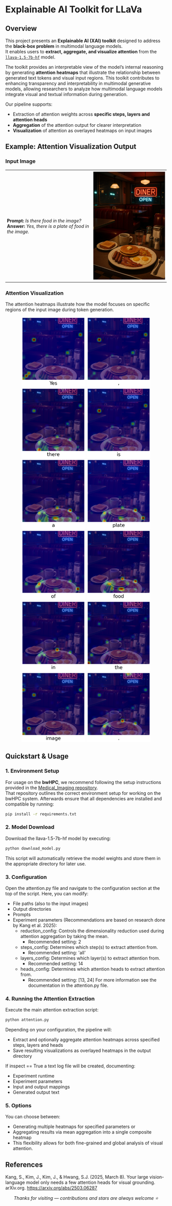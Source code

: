 # Explainable AI Toolkit for LLaVa

## Overview
This project presents an **Explainable AI (XAI) toolkit** designed to address the **black-box problem** in multimodal language models.  
It enables users to **extract, aggregate, and visualize attention** from the [`llava-1.5-7b-hf`](https://huggingface.co/llava-hf/llava-1.5-7b-hf) model.

The toolkit provides an interpretable view of the model’s internal reasoning by generating **attention heatmaps** that illustrate the relationship between generated text tokens and visual input regions.
This toolkit contributes to enhancing transparency and interpretability in multimodal generative models, allowing researchers to analyze how multimodal language models integrate visual and textual information during generation.

Our pipeline supports:
- Extraction of attention weights across **specific steps, layers and attention heads**
- **Aggregation** of the attention output for clearer interpretation
- **Visualization** of attention as overlayed heatmaps on input images


## Example: Attention Visualization Output

### Input Image
<table style="border: none; border-collapse: collapse;">
<tr>
<td style="border: none; padding: 5px;">
<strong>Prompt:</strong> <em>Is there food in the image?</em><br>
<strong>Answer:</strong> <em>Yes, there is a plate of food in the image.</em>
</td>
<td style="border: none; padding: 5px;">
<img src="dataset/image_1.jpg" width="300">
</td>
</tr>
</table>



### Attention Visualization
The attention heatmaps illustrate how the model focuses on specific regions of the input image during token generation.

<p align="center">
 <img src="results/Experiment_1/Experiment_1_2025_10_27_16_31_Step1.png" width="200">
 <img src="results/Experiment_1/Experiment_1_2025_10_27_16_31_Step2.png" width="200">
 <img src="results/Experiment_1/Experiment_1_2025_10_27_16_31_Step3.png" width="200">
 <img src="results/Experiment_1/Experiment_1_2025_10_27_16_31_Step4.png" width="200">
 <img src="results/Experiment_1/Experiment_1_2025_10_27_16_31_Step5.png" width="200">
 <img src="results/Experiment_1/Experiment_1_2025_10_27_16_31_Step6.png" width="200">
 <img src="results/Experiment_1/Experiment_1_2025_10_27_16_31_Step7.png" width="200">
 <img src="results/Experiment_1/Experiment_1_2025_10_27_16_31_Step8.png" width="200">
 <img src="results/Experiment_1/Experiment_1_2025_10_27_16_31_Step9.png" width="200">
 <img src="results/Experiment_1/Experiment_1_2025_10_27_16_31_Step10.png" width="200">
 <img src="results/Experiment_1/Experiment_1_2025_10_27_16_31_Step11.png" width="200">
 <img src="results/Experiment_1/Experiment_1_2025_10_27_16_31_Step12.png" width="200">
</p>


## Quickstart & Usage

### 1. Environment Setup
For usage on the **bwHPC**, we recommend following the setup instructions provided in the [Medical_Imaging repository](https://github.com/DeveloperNomis/Medical_Imaging).  
That repository outlines the correct environment setup for working on the bwHPC system. Afterwards ensure that all dependencies are installed and compatible by running:
```bash
pip install -r requirements.txt
```

### 2. Model Download
Download the llava-1.5-7b-hf model by executing:
```bash
python download_model.py
```
This script will automatically retrieve the model weights and store them in the appropriate directory for later use.


### 3. Configuration
Open the attention.py file and navigate to the configuration section at the top of the script. Here, you can modify:
* File paths (also to the input images)
* Output directories
* Prompts
* Experiment parameters (Recommendations are based on research done by Kang et al. 2025):
  * reduction_config: Controls the dimensionality reduction used during attention aggregation by taking the mean.
    *  Recommended setting: 2
  * steps_config: Determines which step(s) to extract attention from.
    *  Recommended setting: 'all'
  * layers_config: Determines which layer(s) to extract attention from.
    *  Recommended setting: 14
  * heads_config: Determines which attention heads to extract attention from.
    *  Recommended setting: [13, 24] 
For more information see the documentation in the attention.py file.

### 4. Running the Attention Extraction
Execute the main attention extraction script:
```bash
python attention.py
```

Depending on your configuration, the pipeline will:
* Extract and optionally aggregate attention heatmaps across specified steps, layers and heads
* Save resulting visualizations as overlayed heatmaps in the output directory

If inspect == True a text log file will be created, documenting:
* Experiment runtime 
* Experiment parameters
* Input and output mappings
* Generated output text


### 5. Options
You can choose between:
* Generating multiple heatmaps for specified parameters or
* Aggregating results via mean aggregation into a single composite heatmap
* This flexibility allows for both fine-grained and global analysis of visual attention.


## References 
Kang, S., Kim, J., Kim, J., & Hwang, S.J. (2025, March 8). Your large vision-language model only needs a few attention heads for visual grounding. arXiv.org. https://arxiv.org/abs/2503.06287

<!-- 
<p align="center">
  <img src="assets/LLaVa_image.png" alt="Project Banner" width="70%">
</p>
--->

<p align="center">
  <i>Thanks for visiting — contributions and stars are always welcome ⭐</i>
</p>


